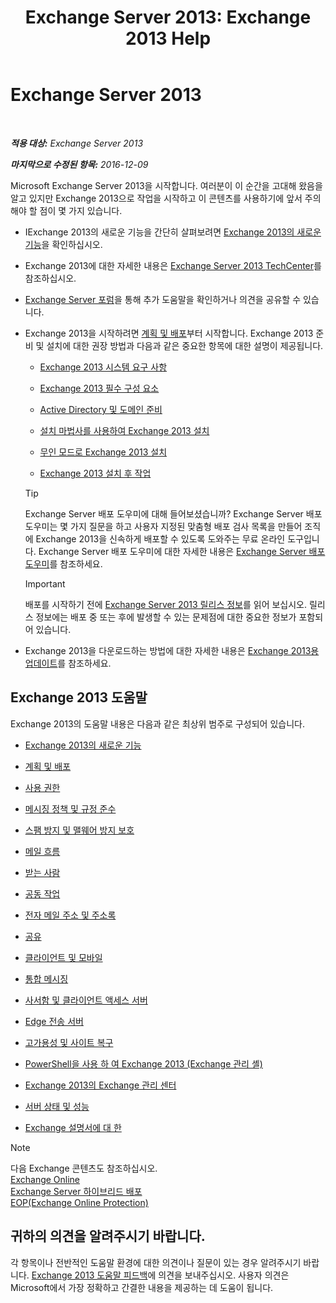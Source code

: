 ﻿---
title: 'Exchange Server 2013: Exchange 2013 Help'
TOCTitle: '@NoTitle'
ms:assetid: cb24ddb7-0659-4d9d-9057-52843f861ba8
ms:mtpsurl: https://technet.microsoft.com/ko-kr/library/Bb124558(v=EXCHG.150)
ms:contentKeyID: 50484158
ms.date: 01/10/2018
mtps_version: v=EXCHG.150
ms.translationtype: HT
---

# Exchange Server 2013

 

_**적용 대상:** Exchange Server 2013_

_**마지막으로 수정된 항목:** 2016-12-09_

Microsoft Exchange Server 2013을 시작합니다. 여러분이 이 순간을 고대해 왔음을 알고 있지만 Exchange 2013으로 작업을 시작하고 이 콘텐츠를 사용하기에 앞서 주의해야 할 점이 몇 가지 있습니다.

  - IExchange 2013의 새로운 기능을 간단히 살펴보려면 [Exchange 2013의 새로운 기능](what-s-new-in-exchange-2013-exchange-2013-help.md)을 확인하십시오.

  - Exchange 2013에 대한 자세한 내용은 [Exchange Server 2013 TechCenter](https://go.microsoft.com/fwlink/?linkid=266622)를 참조하십시오.

  - [Exchange Server 포럼](https://go.microsoft.com/fwlink/p/?linkid=60612)을 통해 추가 도움말을 확인하거나 의견을 공유할 수 있습니다.

  - Exchange 2013을 시작하려면 [계획 및 배포](planning-and-deployment-for-exchange-2013-installation-instructions.md)부터 시작합니다. Exchange 2013 준비 및 설치에 대한 권장 방법과 다음과 같은 중요한 항목에 대한 설명이 제공됩니다.
    
      - [Exchange 2013 시스템 요구 사항](exchange-2013-system-requirements-exchange-2013-help.md)
    
      - [Exchange 2013 필수 구성 요소](exchange-2013-prerequisites-exchange-2013-help.md)
    
      - [Active Directory 및 도메인 준비](prepare-active-directory-and-domains-exchange-2013-help.md)
    
      - [설치 마법사를 사용하여 Exchange 2013 설치](install-exchange-2013-using-the-setup-wizard-exchange-2013-help.md)
    
      - [무인 모드로 Exchange 2013 설치](install-exchange-2013-using-unattended-mode-exchange-2013-help.md)
    
      - [Exchange 2013 설치 후 작업](exchange-2013-post-installation-tasks-exchange-2013-help.md)
    

    > [!TIP]
    > Exchange Server 배포 도우미에 대해 들어보셨습니까? Exchange Server 배포 도우미는 몇 가지 질문을 하고 사용자 지정된 맞춤형 배포 검사 목록을 만들어 조직에 Exchange 2013을 신속하게 배포할 수 있도록 도와주는 무료 온라인 도구입니다. Exchange Server 배포 도우미에 대한 자세한 내용은 <A href="exchange-server-deployment-assistant-exchange-2013-help.md">Exchange Server 배포 도우미</A>를 참조하세요.

    

    > [!IMPORTANT]
    > 배포를 시작하기 전에 <A href="release-notes-for-exchange-2013-exchange-2013-help.md">Exchange Server 2013 릴리스 정보</A>를 읽어 보십시오. 릴리스 정보에는 배포 중 또는 후에 발생할 수 있는 문제점에 대한 중요한 정보가 포함되어 있습니다.



  - Exchange 2013을 다운로드하는 방법에 대한 자세한 내용은 [Exchange 2013용 업데이트](updates-for-exchange-2013-exchange-2013-help.md)를 참조하세요.

## Exchange 2013 도움말

Exchange 2013의 도움말 내용은 다음과 같은 최상위 범주로 구성되어 있습니다.

  - [Exchange 2013의 새로운 기능](what-s-new-in-exchange-2013-exchange-2013-help.md)

  - [계획 및 배포](planning-and-deployment-for-exchange-2013-installation-instructions.md)

  - [사용 권한](permissions-exchange-2013-help.md)

  - [메시징 정책 및 규정 준수](messaging-policy-and-compliance-exchange-2013-help.md)

  - [스팸 방지 및 맬웨어 방지 보호](anti-spam-and-anti-malware-protection-exchange-2013-help.md)

  - [메일 흐름](mail-flow-exchange-2013-help.md)

  - [받는 사람](recipients-exchange-2013-help.md)

  - [공동 작업](collaboration-exchange-2013-help.md)

  - [전자 메일 주소 및 주소록](email-addresses-and-address-books-exchange-2013-help.md)

  - [공유](sharing-exchange-2013-help.md)

  - [클라이언트 및 모바일](clients-and-mobile-exchange-2013-help.md)

  - [통합 메시징](unified-messaging-exchange-2013-help.md)

  - [사서함 및 클라이언트 액세스 서버](mailbox-and-client-access-servers-exchange-2013-help.md)

  - [Edge 전송 서버](edge-transport-servers-exchange-2013-help.md)

  - [고가용성 및 사이트 복구](high-availability-and-site-resilience-exchange-2013-help.md)

  - [PowerShell을 사용 하 여 Exchange 2013 (Exchange 관리 셸)](https://technet.microsoft.com/ko-kr/library/bb123778\(v=exchg.150\))

  - [Exchange 2013의 Exchange 관리 센터](exchange-admin-center-in-exchange-2013-exchange-2013-help.md)

  - [서버 상태 및 성능](server-health-and-performance-exchange-2013-help.md)

  - [Exchange 설명서에 대 한](https://docs.microsoft.com/ko-kr/exchange/about-exchange-documentation)


> [!NOTE]
> 다음 Exchange 콘텐츠도 참조하십시오.<BR><A href="https://technet.microsoft.com/ko-kr/library/jj200580(v=exchg.150)">Exchange Online</A><BR><A href="https://technet.microsoft.com/ko-kr/library/jj200581(v=exchg.150)">Exchange Server 하이브리드 배포</A><BR><A href="https://technet.microsoft.com/ko-kr/library/jj723137(v=exchg.150)">EOP(Exchange Online Protection)</A>



## 귀하의 의견을 알려주시기 바랍니다.

각 항목이나 전반적인 도움말 환경에 대한 의견이나 질문이 있는 경우 알려주시기 바랍니다. [Exchange 2013 도움말 피드백](mailto:ex2013helpfeedback@microsoft.com)에 의견을 보내주십시오. 사용자 의견은 Microsoft에서 가장 정확하고 간결한 내용을 제공하는 데 도움이 됩니다.

